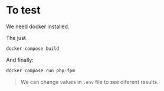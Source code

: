 # To test

We need docker installed.

The just 
```bash
docker compose build
```

And finally:
```bash
docker compose run php-fpm
```

> We can change values in `.env` file to see diferent results.
